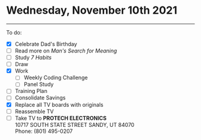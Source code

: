 # Wednesday, November 10th 2021
---
To do:
- [x] Celebrate Dad's Birthday
- [ ] Read more on *Man's Search for Meaning*
- [ ] Study *7 Habits*
- [ ] Draw
- [x] Work
	- [ ] Weekly Coding Challenge
	- [ ] Panel Study
- [ ] Training Plan
- [ ] Consolidate Savings
- [x] Replace all TV boards with originals
- [ ] Reassemble TV
- [ ] Take TV to **PROTECH ELECTRONICS**  
10717 SOUTH STATE STREET SANDY, UT 84070  
Phone: (801) 495-0207